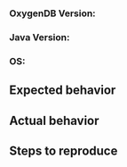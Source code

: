 ### OxygenDB Version: <version here>

### Java Version: <version here>  
### OS: <os here>  

## Expected behavior  
<add here>  

## Actual behavior  
<add here>  

## Steps to reproduce  
<add here>  
<An SQL script to reproduce the problem or a JUnit test case will increase **A LOT** the chance to have a quick fix>

